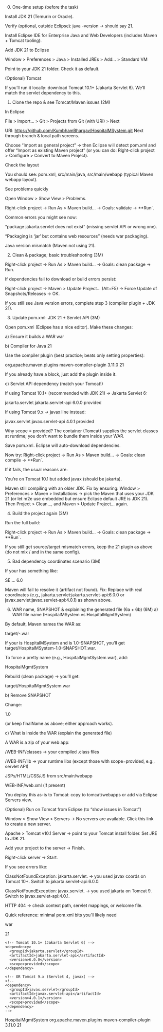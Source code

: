 0) One-time setup (before the task)

Install JDK 21 (Temurin or Oracle).

Verify (optional, outside Eclipse):
java -version → should say 21.

Install Eclipse IDE for Enterprise Java and Web Developers (includes Maven + Tomcat tooling).

Add JDK 21 to Eclipse

Window > Preferences > Java > Installed JREs > Add… > Standard VM

Point to your JDK 21 folder. Check it as default.

(Optional) Tomcat

If you’ll run it locally: download Tomcat 10.1+ (Jakarta Servlet 6). We’ll match the servlet dependency to this.

1) Clone the repo & see Tomcat/Maven issues (2M)

In Eclipse

File > Import… > Git > Projects from Git (with URI) > Next

URI: https://github.com/KumbhamBhargav/HospitalMSystem.git
Next through branch & local path screens.

Choose “Import as general project” → then Eclipse will detect pom.xml and offer “Import as existing Maven project” (or you can do: Right-click project > Configure > Convert to Maven Project).

Check the layout

You should see:
pom.xml, src/main/java, src/main/webapp (typical Maven webapp layout).

See problems quickly

Open Window > Show View > Problems.

Right-click project → Run As > Maven build… → Goals: validate → **Run`.

Common errors you might see now:

“package jakarta.servlet does not exist” (missing servlet API or wrong one).

“Packaging is ‘jar’ but contains web resources” (needs war packaging).

Java version mismatch (Maven not using 21).

2) Clean & package; basic troubleshooting (3M)

Right-click project → Run As > Maven build… → Goals: clean package → Run.

If dependencies fail to download or build errors persist:

Right-click project → Maven > Update Project… (Alt+F5) → Force Update of Snapshots/Releases → OK.

If you still see Java version errors, complete step 3 (compiler plugin + JDK 21).

3) Update pom.xml: JDK 21 + Servlet API (3M)

Open pom.xml (Eclipse has a nice editor). Make these changes:

a) Ensure it builds a WAR
<packaging>war</packaging>

b) Compiler for Java 21

Use the compiler plugin (best practice; beats only setting properties):

<build>
  <plugins>
    <plugin>
      <groupId>org.apache.maven.plugins</groupId>
      <artifactId>maven-compiler-plugin</artifactId>
      <version>3.11.0</version>
      <configuration>
        <release>21</release>
      </configuration>
    </plugin>
  </plugins>
</build>


If you already have a <plugins> block, just add the plugin inside it.

c) Servlet API dependency (match your Tomcat!)

If using Tomcat 10.1+ (recommended with JDK 21) → Jakarta Servlet 6:

<dependencies>
  <dependency>
    <groupId>jakarta.servlet</groupId>
    <artifactId>jakarta.servlet-api</artifactId>
    <version>6.0.0</version>
    <scope>provided</scope>
  </dependency>
  <!-- other project deps -->
</dependencies>


If using Tomcat 9.x → javax line instead:

<dependency>
  <groupId>javax.servlet</groupId>
  <artifactId>javax.servlet-api</artifactId>
  <version>4.0.1</version>
  <scope>provided</scope>
</dependency>


Why scope = provided? The container (Tomcat) supplies the servlet classes at runtime; you don’t want to bundle them inside your WAR.

Save pom.xml. Eclipse will auto-download dependencies.

Now try: Right-click project → Run As > Maven build… → Goals: clean compile → **Run`.

If it fails, the usual reasons are:

You’re on Tomcat 10.1 but added javax (should be jakarta).

Maven still compiling with an older JDK. Fix by ensuring:
Window > Preferences > Maven > Installations → pick the Maven that uses your JDK 21 (or let m2e use embedded but ensure Eclipse default JRE is JDK 21). Then Project > Clean…, and Maven > Update Project… again.

4) Build the project again (3M)

Run the full build:

Right-click project → Run As > Maven build… → Goals: clean package → **Run`.

If you still get source/target mismatch errors, keep the <release>21</release> plugin as above (do not mix <source>/<target> and <release> in the same config).

5) Bad dependency coordinates scenario (3M)

If your <dependencies> has something like:

<groupId>SE</groupId>
<artifactId>...</artifactId>
<version>6.0</version>


Maven will fail to resolve it (artifact not found).
Fix: Replace with real coordinates (e.g., jakarta.servlet:jakarta.servlet-api:6.0.0 or javax.servlet:javax.servlet-api:4.0.1) as shown above.

6) WAR name, SNAPSHOT & explaining the generated file (6a + 6b) (6M)
a) WAR file name (HospitalMSystem vs HospitalMgmtSystem)

By default, Maven names the WAR as:

target/<artifactId>-<version>.war


If your <artifactId> is HospitalMSystem and <version> is 1.0-SNAPSHOT,
you’ll get target/HospitalMSystem-1.0-SNAPSHOT.war.

To force a pretty name (e.g., HospitalMgmtSystem.war), add:

<build>
  <finalName>HospitalMgmtSystem</finalName>
  <!-- keep your plugins here too -->
</build>


Rebuild (clean package) → you’ll get:

target/HospitalMgmtSystem.war

b) Remove SNAPSHOT

Change:

<version>1.0</version>


(or keep finalName as above; either approach works).

c) What is inside the WAR (explain the generated file)

A WAR is a zip of your web app:

/WEB-INF/classes → your compiled .class files

/WEB-INF/lib → your runtime libs (except those with scope=provided, e.g., servlet API)

JSPs/HTML/CSS/JS from src/main/webapp

WEB-INF/web.xml (if present)

You deploy this as-is to Tomcat: copy to tomcat/webapps or add via Eclipse Servers view.

(Optional) Run on Tomcat from Eclipse (to “show issues in Tomcat”)

Window > Show View > Servers → No servers are available. Click this link to create a new server.

Apache > Tomcat v10.1 Server → point to your Tomcat install folder. Set JRE to JDK 21.

Add your project to the server → Finish.

Right-click server → Start.

If you see errors like:

ClassNotFoundException: jakarta.servlet. → you used javax coords on Tomcat 10+. Switch to jakarta.servlet-api:6.0.0.

ClassNotFoundException: javax.servlet. → you used jakarta on Tomcat 9. Switch to javax.servlet-api:4.0.1.

HTTP 404 → check context path, servlet mappings, or welcome file.

Quick reference: minimal pom.xml bits you’ll likely need
<project>
  <!-- … groupId, artifactId, version … -->
  <packaging>war</packaging>

  <properties>
    <maven.compiler.release>21</maven.compiler.release>
  </properties>

  <dependencies>
    <!-- Choose ONE of these blocks depending on Tomcat version -->

    <!-- Tomcat 10.1+ (Jakarta Servlet 6) -->
    <dependency>
      <groupId>jakarta.servlet</groupId>
      <artifactId>jakarta.servlet-api</artifactId>
      <version>6.0.0</version>
      <scope>provided</scope>
    </dependency>

    <!-- OR Tomcat 9.x (Servlet 4, javax) -->
    <!--
    <dependency>
      <groupId>javax.servlet</groupId>
      <artifactId>javax.servlet-api</artifactId>
      <version>4.0.1</version>
      <scope>provided</scope>
    </dependency>
    -->
  </dependencies>

  <build>
    <finalName>HospitalMgmtSystem</finalName>
    <plugins>
      <plugin>
        <groupId>org.apache.maven.plugins</groupId>
        <artifactId>maven-compiler-plugin</artifactId>
        <version>3.11.0</version>
        <configuration>
          <release>21</release>
        </configuration>
      </plugin>
    </plugins>
  </build>
</project>
